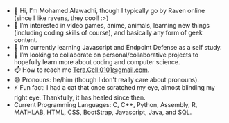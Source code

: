 - 👋 Hi, I’m Mohamed Alawadhi, though I typically go by Raven online (since I like ravens, they cool! :>)
- 👀 I’m interested in video games, anime, animals, learning new things (including coding skills of course), and basically any form of geek content.
- 🌱 I’m currently learning Javascript and Endpoint Defense as a self study.
- 💞️ I’m looking to collaborate on personal/collaborative projects to hopefully learn more about coding and computer science.
- 📫 How to reach me Tera.Cell.0101@gmail.com.
- 😄 Pronouns: he/him (though I don't really care about pronouns).
- ⚡ Fun fact: I had a cat that once scratched my eye, almost blinding my right eye. Thankfully, it has healed since then.
- Current Programming Languages: C, C++, Python, Assembly, R, MATHLAB, HTML, CSS, BootStrap, Javascript, Java, and SQL.

<!---
Raven-04/Raven-04 is a ✨ special ✨ repository because its `README.md` (this file) appears on your GitHub profile.
You can click the Preview link to take a look at your changes.
--->
